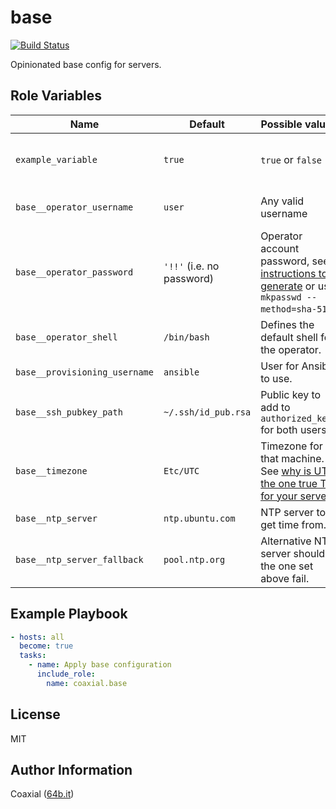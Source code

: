 base
=========
  [![Build Status](https://travis-ci.org/coaxial/ansible-role-base.svg?branch=master)](https://travis-ci.org/coaxial/ansible-role-base)

Opinionated base config for servers.

Role Variables
--------------

Name | Default | Possible values | Description
---|---|---|---
`example_variable` | `true` | `true` or `false` | This is an example to populate the table.
`base__operator_username` | `user` | Any valid username | Administrative account username.
`base__operator_password` | `'!!'` (i.e. no password) | Operator account password, see [instructions to generate](https://docs.ansible.com/ansible/latest/reference_appendices/faq.html#how-do-i-generate-crypted-passwords-for-the-user-module) or use `mkpasswd --method=sha-512`.
`base__operator_shell` | `/bin/bash` | Defines the default shell for the operator.
`base__provisioning_username` | `ansible` | User for Ansible to use.
`base__ssh_pubkey_path` | `~/.ssh/id_pub.rsa` | Public key to add to `authorized_keys` for both users.
`base__timezone` | `Etc/UTC` | Timezone for that machine. See [why is UTC the one true TZ for your servers](http://yellerapp.com/posts/2015-01-12-the-worst-server-setup-you-can-make.html)
`base__ntp_server` | `ntp.ubuntu.com` | NTP server to get time from.
`base__ntp_server_fallback` | `pool.ntp.org` | Alternative NTP server should the one set above fail.


Example Playbook
----------------

```yaml
- hosts: all
  become: true
  tasks:
    - name: Apply base configuration
      include_role:
        name: coaxial.base
```

License
-------

MIT

Author Information
------------------

Coaxial ([64b.it](https://64b.it))
